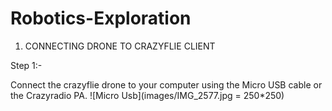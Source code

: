 # Robotics-Exploration

1) CONNECTING DRONE TO CRAZYFLIE CLIENT

Step 1:-

Connect the crazyflie drone to your computer using the Micro USB cable or the Crazyradio PA.
![Micro Usb](images/IMG_2577.jpg = 250*250)
